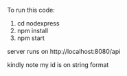 To run this code:
1. cd nodexpress
2. npm install
3. npm start

server runs on http://localhost:8080/api

kindly note my id is on string format